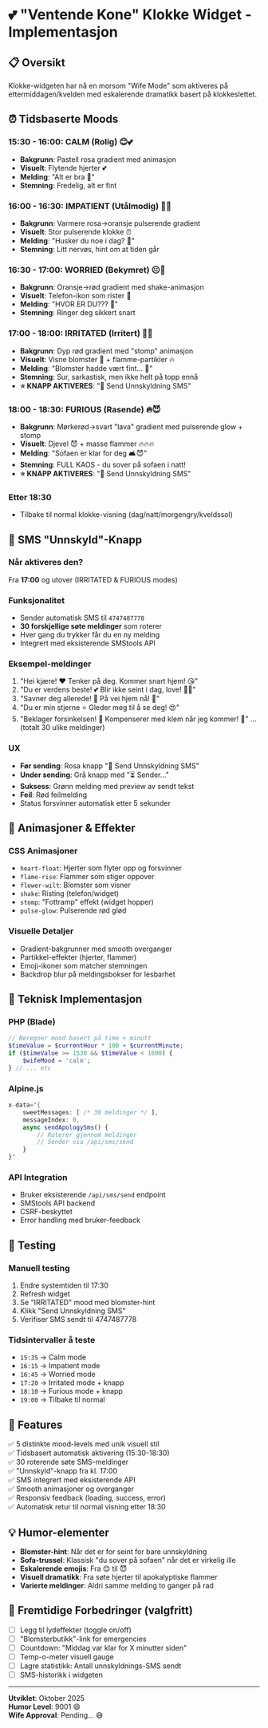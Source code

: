# 💕 "Ventende Kone" Klokke Widget - Implementasjon

## 📋 Oversikt

Klokke-widgeten har nå en morsom "Wife Mode" som aktiveres på ettermiddagen/kvelden med eskalerende dramatikk basert på klokkeslettet.

## ⏰ Tidsbaserte Moods

### 15:30 - 16:00: **CALM** (Rolig) 😊💕
- **Bakgrunn**: Pastell rosa gradient med animasjon
- **Visuelt**: Flytende hjerter 💕
- **Melding**: "Alt er bra 💖"
- **Stemning**: Fredelig, alt er fint

### 16:00 - 16:30: **IMPATIENT** (Utålmodig) 🤔⏰
- **Bakgrunn**: Varmere rosa→oransje pulserende gradient
- **Visuelt**: Stor pulserende klokke ⏰
- **Melding**: "Husker du noe i dag? 🤔"
- **Stemning**: Litt nervøs, hint om at tiden går

### 16:30 - 17:00: **WORRIED** (Bekymret) 😐📱
- **Bakgrunn**: Oransje→rød gradient med shake-animasjon
- **Visuelt**: Telefon-ikon som rister 📱
- **Melding**: "HVOR ER DU??? 📱"
- **Stemning**: Ringer deg sikkert snart

### 17:00 - 18:00: **IRRITATED** (Irritert) 😤💐
- **Bakgrunn**: Dyp rød gradient med "stomp" animasjon
- **Visuelt**: Visne blomster 🥀 + flamme-partikler 🔥
- **Melding**: "Blomster hadde vært fint... 💐"
- **Stemning**: Sur, sarkastisk, men ikke helt på topp ennå
- **⭐ KNAPP AKTIVERES**: "💌 Send Unnskyldning SMS"

### 18:00 - 18:30: **FURIOUS** (Rasende) 🔥😈
- **Bakgrunn**: Mørkerød→svart "lava" gradient med pulserende glow + stomp
- **Visuelt**: Djevel 😈 + masse flammer 🔥🔥🔥
- **Melding**: "Sofaen er klar for deg 🛋️😈"
- **Stemning**: FULL KAOS - du sover på sofaen i natt!
- **⭐ KNAPP AKTIVERES**: "💌 Send Unnskyldning SMS"

### Etter 18:30
- Tilbake til normal klokke-visning (dag/natt/morgengry/kveldssol)

## 💌 SMS "Unnskyld"-Knapp

### Når aktiveres den?
Fra **17:00** og utover (IRRITATED & FURIOUS modes)

### Funksjonalitet
- Sender automatisk SMS til `4747487778`
- **30 forskjellige søte meldinger** som roterer
- Hver gang du trykker får du en ny melding
- Integrert med eksisterende SMStools API

### Eksempel-meldinger
1. "Hei kjære! ❤️ Tenker på deg. Kommer snart hjem! 😘"
2. "Du er verdens beste! 💕 Blir ikke seint i dag, love! 🏃‍♂️"
3. "Savner deg allerede! 💖 På vei hjem nå! 🚗"
4. "Du er min stjerne ⭐ Gleder meg til å se deg! 😍"
5. "Beklager forsinkelsen! 🙏 Kompenserer med klem når jeg kommer! 🤗"
... (totalt 30 ulike meldinger)

### UX
- **Før sending**: Rosa knapp "💌 Send Unnskyldning SMS"
- **Under sending**: Grå knapp med "⏳ Sender..."
- **Suksess**: Grønn melding med preview av sendt tekst
- **Feil**: Rød feilmelding
- Status forsvinner automatisk etter 5 sekunder

## 🎨 Animasjoner & Effekter

### CSS Animasjoner
- `heart-float`: Hjerter som flyter opp og forsvinner
- `flame-rise`: Flammer som stiger oppover
- `flower-wilt`: Blomster som visner
- `shake`: Risting (telefon/widget)
- `stomp`: "Fottramp" effekt (widget hopper)
- `pulse-glow`: Pulserende rød glød

### Visuelle Detaljer
- Gradient-bakgrunner med smooth overganger
- Partikkel-effekter (hjerter, flammer)
- Emoji-ikoner som matcher stemningen
- Backdrop blur på meldingsbokser for lesbarhet

## 🔧 Teknisk Implementasjon

### PHP (Blade)
```php
// Beregner mood basert på time + minutt
$timeValue = $currentHour * 100 + $currentMinute;
if ($timeValue >= 1530 && $timeValue < 1600) {
    $wifeMood = 'calm';
} // ... etc
```

### Alpine.js
```javascript
x-data="{
    sweetMessages: [ /* 30 meldinger */ ],
    messageIndex: 0,
    async sendApologySms() {
        // Roterer gjennom meldinger
        // Sender via /api/sms/send
    }
}"
```

### API Integration
- Bruker eksisterende `/api/sms/send` endpoint
- SMStools API backend
- CSRF-beskyttet
- Error handling med bruker-feedback

## 📱 Testing

### Manuell testing
1. Endre systemtiden til 17:30
2. Refresh widget
3. Se "IRRITATED" mood med blomster-hint
4. Klikk "Send Unnskyldning SMS"
5. Verifiser SMS sendt til 4747487778

### Tidsintervaller å teste
- `15:35` → Calm mode
- `16:15` → Impatient mode
- `16:45` → Worried mode
- `17:20` → Irritated mode + knapp
- `18:10` → Furious mode + knapp
- `19:00` → Tilbake til normal

## 🎯 Features

✅ 5 distinkte mood-levels med unik visuell stil  
✅ Tidsbasert automatisk aktivering (15:30-18:30)  
✅ 30 roterende søte SMS-meldinger  
✅ "Unnskyld"-knapp fra kl. 17:00  
✅ SMS integrert med eksisterende API  
✅ Smooth animasjoner og overganger  
✅ Responsiv feedback (loading, success, error)  
✅ Automatisk retur til normal visning etter 18:30  

## 💡 Humor-elementer

- **Blomster-hint**: Når det er for seint for bare unnskyldning
- **Sofa-trussel**: Klassisk "du sover på sofaen" når det er virkelig ille
- **Eskalerende emojis**: Fra 😊 til 😈
- **Visuell dramatikk**: Fra søte hjerter til apokalyptiske flammer
- **Varierte meldinger**: Aldri samme melding to ganger på rad

## 🚀 Fremtidige Forbedringer (valgfritt)

- [ ] Legg til lydeffekter (toggle on/off)
- [ ] "Blomsterbutikk"-link for emergencies
- [ ] Countdown: "Middag var klar for X minutter siden"
- [ ] Temp-o-meter visuell gauge
- [ ] Lagre statistikk: Antall unnskyldnings-SMS sendt
- [ ] SMS-historikk i widgeten

---

**Utviklet**: Oktober 2025  
**Humor Level**: 9001 😄  
**Wife Approval**: Pending... 😅
